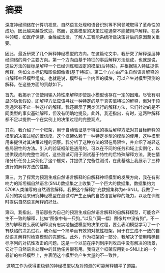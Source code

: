 # 摘要

​		深度神经网络在计算机视觉、自然语言处理和语音识别等不同领域取得了革命性的成功，因此越来越受欢迎。然而，这些模型的决策过程通常不能被用户解释。在各种领域，如医疗保健、金融或法律，了解人工智能系统所做决策背后的原因至关重要。

​		因此，最近研究了几个解释神经模型的方向。在这篇论文中，我研究了解释深层神经网络的两个主要方向。第一个方向由基于特征的事后解释方法组成，也就是说，这些方法的目标是解释一个已经训练和固定的模型(后特殊)，并根据输入特征提供解释，例如文本标记和图像超像素(基于特征)。第二个方向由产生自然语言解释的自解释神经模型组成，也就是说，模型有一个内置的模块，可以产生对模型预测的解释。在这些方面的贡献如下。

​		首先，我揭示了仅使用输入特性来解释即使是小模型也存在一定的困难。尽管有明显的隐含假设，即解释方法应该寻找一种特定的基于真实值特征的解释，但对于预测通常有不止一种这样的解释。我还展示了两类流行的解释方法，它们针对的是不同类型的事实基础解释，但没有明确地提及。此外，我还指出，有时，这两种解释都不足以提供一个在实例上的决策过程的完整观点。

​		其次，我介绍了一个框架，用于自动验证基于特征的事后解释方法对其目标解释的模型的决策过程的置信度。这个框架依赖于一种特定类型的模型的使用，这种模型用来提供对其决策过程的洞察。我分析了这种方法的潜在局限性，并介绍了减轻这些局限性的方法。引入的验证框架是通用的，可以在不同的任务和域上实例化，以提供现成的完整性测试，这些测试可用于测试基于特性的后特殊解释方法。我在情绪分析任务上实例化了这个框架，并提供了完备性测试，在此基础上我展示了三种流行的解释方法的性能。

​		第三，为了探索为预测生成自然语言解释的自解释神经模型的发展方向，我在有影响力的斯坦福自然语言(SNLI)数据集之上收集了一个巨大的数据集，数据集约为570K人类编写的自然语言解释。我把这个解释扩充数据集称为e-SNLI。我做了一系列的实验来研究神经模型在测试时产生正确的自然语言解释的能力，以及在训练时提供自然语言解释的好处。

​		第四，我指出，目前那些为自己的预测生成自然语言解释的自解释模型，可能会产生不一致的解释，比如“图像中有一只狗。”以及“（同一幅）图像片中没有狗”。不一致的解释要么表明解释没有忠实地描述模型的决策过程，要么表明模型学习了一个有缺陷的决策过程。我介绍一个简单而有效的对抗性框架，用于在生成不一致的自然语言解释时检查模型的完整性。此外，作为框架的一部分，我解决了使用精确目标序列的对抗性攻击的问题，这是一个以前在序列到序列攻击中没有解决的场景，它对于自然语言处理中的其他任务很有用。我将这个框架应用到e-SNLI上的一个最新的神经模型上，并表明这个模型会产生大量的不一致性。

​		这项工作为获得更稳健的神经模型以及对预测的可靠解释铺平了道路。



